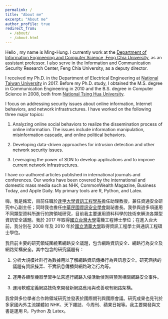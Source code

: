 ```yaml
---
permalink: /
title: "About me"
excerpt: "About me"
author_profile: true
redirect_from: 
  - /about/
  - /about.html
---
```


Hello , my name is Ming-Hung. I currently work at the [Department of Information Engineering and Computer Science, Feng Chia University](https://www.iecs.fcu.edu.tw/en/), as an assistant professor.  I also serve in the Information and Communication Security Research Center, Feng Chia University, as a deputy director. 

I received my Ph.D. in the Department of Electrical Engineering at [National Taiwan University](https://www.ntu.edu.tw/english/index.html) in 2017. Before my Ph.D. study, I obtained the M.S. degree in Communication Engineering in 2010 and the B.S. degree in Computer Science in 2008, both from [National Tsing Hua University](http://nthu-en.web.nthu.edu.tw/). 

I focus on addressing security issues about online information, Internet behaviors, and network infrastructures. I have worked on the following three major topics: 

1. Analyzing online social behaviors to realize the dissemination process of online information. The issues include information manipulation, misinformation cascade, and online political behaviors. 

2. Developing data-driven approaches for intrusion detection and other network security issues. 

3. Leveraging the power of SDN to develop applications and to improve current network infrastructures. 

I have co-authored articles published in international journals and conferences. Our works have been covered by the international and domestic mass media such as NHK, CommonWealth Magazine, Business Today, and Apple Daily. My primary tools are R, Python, and Latex. 

嗨，我是銘宏，目前任職於[逢甲大學資訊工程學系](https://www.iecs.fcu.edu.tw/)擔任助理教授，兼任資通安全研究中心副主任；同時我也擔任[中華民國資訊安全學會](http://www.ccisa.org.tw/)副祕書長。我參與過多項運用不同類型資料所進行的跨領域研究，目前我主要運用資料科學的技術來解決各類型資訊安全議題。我於 2017 年取得[國立台灣大學](https://www.ntu.edu.tw/)電機工程博士學位；在進入台大前，我分別在 2008 年及 2010 年於[國立清華大學](https://www.nthu.edu.tw/)取得資訊工程學士與通訊工程碩士學位。 

我目前主要的研究領域圍繞著網路安全議題，包含網路資訊安全、網路行為安全及網路架構安全。其中包含的研究議題有： 

1. 分析大規模社群行為數據用以了解網路資訊傳播行為與訊息安全。研究涵括的議題有資訊操弄、不實訊息傳播與網路政治行為等。 

2. 運用各類型機器學習手法來進行網路入侵活動偵測與預測相關網路安全事件。 

3. 運用軟體定義網路技術來開發新網路應用與改善現有網路架構。 

我曾與多位學者合作跨領域研究並發表於國際期刊與國際會議。研究成果也見刊於多家國內外主流媒體如 NHK、天下雜誌、今周刊、蘋果日報等。我主要開發與文書是運用 R，Python 及 Latex。 

